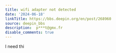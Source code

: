 ```yaml
---
title: wifi adapter not detected
date: '2024-06-18'
linkTitle: https://bbs.deepin.org/en/post/268960
source: deepin_bbs
description:  p***t@gmx.fr 
disable_comments: true
---
```

I need thi
